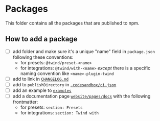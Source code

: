 # Packages

This folder contains all the packages that are published to npm.

## How to add a package

- [ ] add folder and make sure it's a unique "name" field in `package.json` following these conventions:
  - for presets: `@twind/preset-<name>`
  - for integrations: `@twind/with-<name>` _except_ there is a specific naming convention like `<name>-plugin-twind`
- [ ] add to link in [`CHANGELOG.md`](../CHANGELOG.md)
- [ ] add to `publishDirectory` in [`.codesandbox/ci.json`](../.codesandbox/ci.json)
- [ ] add an example to [`examples`](../examples)
- [ ] add a documentation page [`website/pages/docs`](../website/pages/docs) with the following frontmatter:
  - for presets: `section: Presets`
  - for integrations: `section: Twind with`
